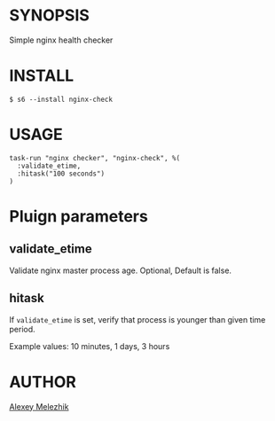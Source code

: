 # SYNOPSIS

Simple nginx health checker

# INSTALL

    $ s6 --install nginx-check

# USAGE

```
task-run "nginx checker", "nginx-check", %(
  :validate_etime,
  :hitask("100 seconds")
)
```

# Pluign parameters

## validate_etime

Validate nginx master process age. Optional, Default is false.

## hitask
    
If `validate_etime` is set, verify that process is younger than given time period.

Example values: 10 minutes, 1 days, 3 hours

# AUTHOR

[Alexey Melezhik](mailto:melezhik@gmail.com)
